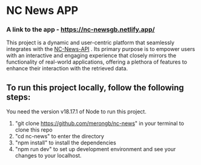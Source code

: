 # NC News APP

### A link to the app - https://nc-newsgb.netlify.app/

This project is a dynamic and user-centric platform that seamlessly integrates with the [NC-News-API](https://github.com/merongb/NC-News-API)
. Its primary purpose is to empower users with an interactive and engaging experience that closely mirrors the functionality of real-world applications, offering a plethora of features to enhance their interaction with the retrieved data.

## To run this project locally, follow the following steps:

You need the version v18.17.1 of Node to run this project.

1. "git clone https://github.com/merongb/nc-news" in your terminal to clone this repo
2. "cd nc-news" to enter the directory
3. "npm install" to install the dependencies
4. "npm run dev" to set up development environment and see your changes to your localhost.
